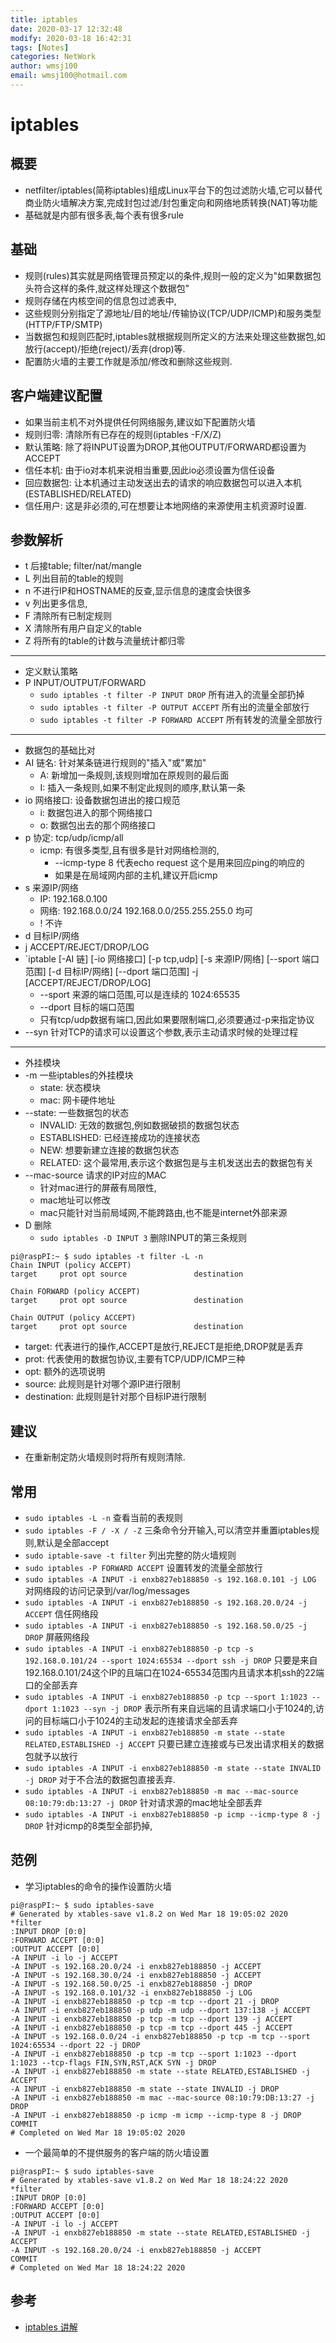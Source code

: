 ```yaml
---
title: iptables
date: 2020-03-17 12:32:48
modify: 2020-03-18 16:42:31  
tags: [Notes]
categories: NetWork
author: wmsj100
email: wmsj100@hotmail.com
---
```


# iptables

## 概要

- netfilter/iptables(简称iptables)组成Linux平台下的包过滤防火墙,它可以替代商业防火墙解决方案,完成封包过滤/封包重定向和网络地质转换(NAT)等功能
- 基础就是内部有很多表,每个表有很多rule

## 基础

- 规则(rules)其实就是网络管理员预定以的条件,规则一般的定义为"如果数据包头符合这样的条件,就这样处理这个数据包"
- 规则存储在内核空间的信息包过滤表中,
- 这些规则分别指定了源地址/目的地址/传输协议(TCP/UDP/ICMP)和服务类型(HTTP/FTP/SMTP)
- 当数据包和规则匹配时,iptables就根据规则所定义的方法来处理这些数据包,如放行(accept)/拒绝(reject)/丢弃(drop)等.
- 配置防火墙的主要工作就是添加/修改和删除这些规则.

## 客户端建议配置

- 如果当前主机不对外提供任何网络服务,建议如下配置防火墙
- 规则归零: 清除所有已存在的规则(iptables -F/X/Z)
- 默认策略: 除了将INPUT设置为DROP,其他OUTPUT/FORWARD都设置为ACCEPT
- 信任本机: 由于io对本机来说相当重要,因此io必须设置为信任设备
- 回应数据包: 让本机通过主动发送出去的请求的响应数据包可以进入本机(ESTABLISHED/RELATED)
- 信任用户: 这是非必须的,可在想要让本地网络的来源使用主机资源时设置.

## 参数解析

- t 后接table; filter/nat/mangle
- L 列出目前的table的规则
- n 不进行IP和HOSTNAME的反查,显示信息的速度会快很多
- v 列出更多信息,
- F 清除所有已制定规则
- X 清除所有用户自定义的table
- Z 将所有的table的计数与流量统计都归零
---
- 定义默认策略
- P INPUT/OUTPUT/FORWARD
	- `sudo iptables -t filter -P INPUT DROP` 所有进入的流量全部扔掉
	- `sudo iptables -t filter -P OUTPUT ACCEPT` 所有出的流量全部放行
	- `sudo iptables -t filter -P FORWARD ACCEPT` 所有转发的流量全部放行
---
- 数据包的基础比对
- AI 链名: 针对某条链进行规则的"插入"或"累加"
	- A: 新增加一条规则,该规则增加在原规则的最后面
	- I: 插入一条规则,如果不制定此规则的顺序,默认第一条
- io 网络接口: 设备数据包进出的接口规范
	- i: 数据包进入的那个网络接口
	- o: 数据包出去的那个网络接口
- p 协定: tcp/udp/icmp/all
	- icmp: 有很多类型,且有很多是针对网络检测的,
		- --icmp-type 8 代表echo request 这个是用来回应ping的响应的
		- 如果是在局域网内部的主机,建议开启icmp
- s 来源IP/网络
	- IP: 192.168.0.100
	- 网络: 192.168.0.0/24 192.168.0.0/255.255.255.0 均可
	- ! 不许
- d 目标IP/网络
- j ACCEPT/REJECT/DROP/LOG
- `iptable [-AI 链] [-io 网络接口] [-p tcp,udp] [-s 来源IP/网络] [--sport 端口范围] [-d 目标IP/网络] [--dport 端口范围] -j [ACCEPT/REJECT/DROP/LOG]
	- --sport 来源的端口范围,可以是连续的 1024:65535
	- --dport 目标的端口范围
	- 只有tcp/udp数据有端口,因此如果要限制端口,必须要通过-p来指定协议
- --syn 针对TCP的请求可以设置这个参数,表示主动请求时候的处理过程
---
- 外挂模块
- -m 一些iptables的外挂模块
	- state: 状态模块
	- mac: 网卡硬件地址
- --state: 一些数据包的状态
	- INVALID: 无效的数据包,例如数据破损的数据包状态
	- ESTABLISHED: 已经连接成功的连接状态
	- NEW: 想要新建立连接的数据包状态
	- RELATED: 这个最常用,表示这个数据包是与主机发送出去的数据包有关
- --mac-source 请求的IP对应的MAC 
	- 针对mac进行的屏蔽有局限性,
	- mac地址可以修改
	- mac只能针对当前局域网,不能跨路由,也不能是internet外部来源
- D 删除
	- `sudo iptables -D INPUT 3` 删除INPUT的第三条规则
	

```
pi@raspPI:~ $ sudo iptables -t filter -L -n
Chain INPUT (policy ACCEPT)
target     prot opt source               destination

Chain FORWARD (policy ACCEPT)
target     prot opt source               destination

Chain OUTPUT (policy ACCEPT)
target     prot opt source               destination
```
- target: 代表进行的操作,ACCEPT是放行,REJECT是拒绝,DROP就是丢弃
- prot: 代表使用的数据包协议,主要有TCP/UDP/ICMP三种
- opt: 额外的选项说明
- source: 此规则是针对哪个源IP进行限制
- destination: 此规则是针对那个目标IP进行限制

## 建议

- 在重新制定防火墙规则时将所有规则清除.

## 常用

- `sudo iptables -L -n` 查看当前的表规则
- `sudo iptables -F / -X / -Z` 三条命令分开输入,可以清空并重置iptables规则,默认是全部accept
- `sudo iptable-save -t filter` 列出完整的防火墙规则
- `sudo iptables -P FORWARD ACCEPT` 设置转发的流量全部放行
- `sudo iptables -A INPUT -i enxb827eb188850 -s 192.168.0.101 -j LOG` 对网络段的访问记录到/var/log/messages
- `sudo iptables -A INPUT -i enxb827eb188850 -s 192.168.20.0/24 -j ACCEPT` 信任网络段
- `sudo iptables -A INPUT -i enxb827eb188850 -s 192.168.50.0/25 -j DROP` 屏蔽网络段
- `sudo iptables -A INPUT -i enxb827eb188850 -p tcp -s 192.168.0.101/24 --sport 1024:65534 --dport ssh -j DROP` 只要是来自192.168.0.101/24这个IP的且端口在1024-65534范围内且请求本机ssh的22端口的全部丢弃
- `sudo iptables -A INPUT -i enxb827eb188850 -p tcp --sport 1:1023 --dport 1:1023 --syn -j DROP` 表示所有来自远端的且请求端口小于1024的,访问的目标端口小于1024的主动发起的连接请求全部丢弃
- `sudo iptables -A INPUT -i enxb827eb188850 -m state --state RELATED,ESTABLISHED -j ACCEPT` 只要已建立连接或与已发出请求相关的数据包就予以放行
- `sudo iptables -A INPUT -i enxb827eb188850 -m state --state INVALID -j DROP` 对于不合法的数据包直接丢弃.
- `sudo iptables -A INPUT -i enxb827eb188850 -m mac --mac-source 08:10:79:db:13:27 -j DROP` 针对请求源的mac地址全部丢弃
- `sudo iptables -A INPUT -i enxb827eb188850 -p icmp --icmp-type 8 -j DROP` 针对icmp的8类型全部扔掉,

## 范例

- 学习iptables的命令的操作设置防火墙
```
pi@raspPI:~ $ sudo iptables-save
# Generated by xtables-save v1.8.2 on Wed Mar 18 19:05:02 2020
*filter
:INPUT DROP [0:0]
:FORWARD ACCEPT [0:0]
:OUTPUT ACCEPT [0:0]
-A INPUT -i lo -j ACCEPT
-A INPUT -s 192.168.20.0/24 -i enxb827eb188850 -j ACCEPT
-A INPUT -s 192.168.30.0/24 -i enxb827eb188850 -j ACCEPT
-A INPUT -s 192.168.50.0/25 -i enxb827eb188850 -j DROP
-A INPUT -s 192.168.0.101/32 -i enxb827eb188850 -j LOG
-A INPUT -i enxb827eb188850 -p tcp -m tcp --dport 21 -j DROP
-A INPUT -i enxb827eb188850 -p udp -m udp --dport 137:138 -j ACCEPT
-A INPUT -i enxb827eb188850 -p tcp -m tcp --dport 139 -j ACCEPT
-A INPUT -i enxb827eb188850 -p tcp -m tcp --dport 445 -j ACCEPT
-A INPUT -s 192.168.0.0/24 -i enxb827eb188850 -p tcp -m tcp --sport 1024:65534 --dport 22 -j DROP
-A INPUT -i enxb827eb188850 -p tcp -m tcp --sport 1:1023 --dport 1:1023 --tcp-flags FIN,SYN,RST,ACK SYN -j DROP
-A INPUT -i enxb827eb188850 -m state --state RELATED,ESTABLISHED -j ACCEPT
-A INPUT -i enxb827eb188850 -m state --state INVALID -j DROP
-A INPUT -i enxb827eb188850 -m mac --mac-source 08:10:79:DB:13:27 -j DROP
-A INPUT -i enxb827eb188850 -p icmp -m icmp --icmp-type 8 -j DROP
COMMIT
# Completed on Wed Mar 18 19:05:02 2020
```

- 一个最简单的不提供服务的客户端的防火墙设置
```
pi@raspPI:~ $ sudo iptables-save
# Generated by xtables-save v1.8.2 on Wed Mar 18 18:24:22 2020
*filter
:INPUT DROP [0:0]
:FORWARD ACCEPT [0:0]
:OUTPUT ACCEPT [0:0]
-A INPUT -i lo -j ACCEPT
-A INPUT -i enxb827eb188850 -m state --state RELATED,ESTABLISHED -j ACCEPT
-A INPUT -s 192.168.20.0/24 -i enxb827eb188850 -j ACCEPT
COMMIT
# Completed on Wed Mar 18 18:24:22 2020
```
## 参考

- [iptables 讲解](https://www.jianshu.com/p/ee4ee15d3658)
